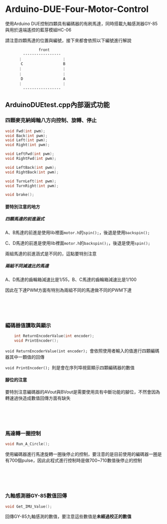 # Arduino-DUE-Four-Motor-Control
使用Arduino DUE控制四顆具有編碼器的有刷馬達，同時搭載九軸感測器GY-85與用於遠端遙控的藍芽模組HC-06

請注意四顆馬達的位置與編號，接下來都會依照以下編號進行解說

                   front
            -----------------
          ｜                  ｜
           C                  B
          ｜                  ｜
          ｜                  ｜
           D                  A
          ｜                  ｜
            -----------------
            
## ArduinoDUEtest.cpp內部涵式功能

### 四顆麥克納姆輪八方向控制、旋轉、停止
```C
void Fwd(int pwm);
void Back(int pwm);
void Left(int pwm);
void Right(int pwm);

void LeftFwd(int pwm);
void RightFwd(int pwm);

void LeftBack(int pwm);
void RightBack(int pwm);

void TurnLeft(int pwm);
void TurnRight(int pwm);

void brake();
```
#### 要特別注意的地方
##### 四顆馬達的前進涵式

A、B馬達的前進是使用lib裡面`motor.h`的`spin();`，後退是使用`backspin();`

C、D馬達的前進是使用lib裡面`motor.h`的`backspin();`，後退是使用`spin();`

兩組馬達的前進涵式是不同的，這點要特別注意
##### 兩組不同減速比的馬達
A、D馬達的齒輪箱減速比是1/55，B、C馬達的齒輪箱減速比是1/100

因此在下達PWM方面有特別為兩組不同的馬達做不同的PWM下達
    <br/> 
    <br/> 
    <br/> 
    <br/> 
    <br/> 

### 編碼器值讀取與顯示
```C
    int ReturnEncoderValue(int encoder);
    void PrintEncoder(); 
```
`void ReturnEncoderValue(int encoder); `會依照使用者輸入的值進行四顆編碼器其中一顆值的回傳

`void PrintEncoder(); `則是會在序列埠視窗顯示四顆編碼器的數值
#### 腳位的注意
要特別注意編碼器的AVout與BVout是需要使用具有中斷功能的腳位，不然會因為轉速過快造成數值回傳方面有缺失
    <br/> 
    <br/> 
    <br/> 
    <br/> 
    <br/> 

### 馬達轉一圈控制
```C
void Run_A_Circle();
```
使用編碼器進行馬達旋轉一圈後停止的控制，要注意的是目前使用的編碼器一圈是有700個pulse，因此此程式進行控制時是做700~710數值後停止的控制
    <br/> 
    <br/> 
    <br/> 
    <br/> 
    <br/> 
### 九軸感測器GY-85數值回傳
```C
void Get_IMU_Value();
```
回傳GY-85九軸感測的數值，要注意這些數值是**未經過校正的數值**
